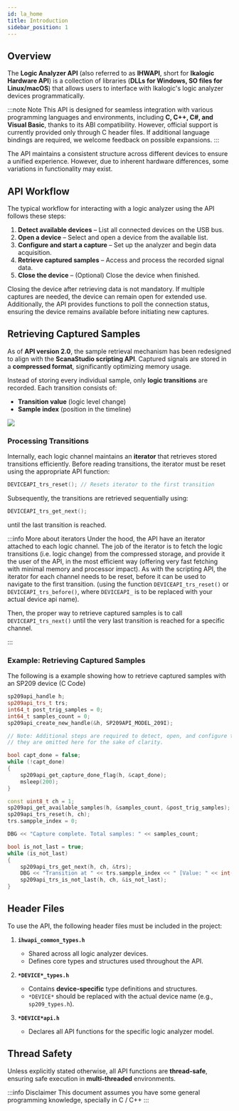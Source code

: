 ```yaml
---
id: la_home
title: Introduction
sidebar_position: 1
---
```


## Overview
The **Logic Analyzer API** (also referred to as **IHWAPI**, short for **Ikalogic Hardware API**) is a collection of libraries (**DLLs for Windows, SO files for Linux/macOS**) that allows users to interface with Ikalogic's logic analyzer devices programmatically.

:::note Note
This API is designed for seamless integration with various programming languages and environments, including **C, C++, C#, and Visual Basic**, thanks to its ABI compatibility. However, official support is currently provided only through C header files. If additional language bindings are required, we welcome feedback on possible expansions.
:::

The API maintains a consistent structure across different devices to ensure a unified experience. However, due to inherent hardware differences, some variations in functionality may exist.


## API Workflow
The typical workflow for interacting with a logic analyzer using the API follows these steps:

1. **Detect available devices** – List all connected devices on the USB bus.  
2. **Open a device** – Select and open a device from the available list.  
3. **Configure and start a capture** – Set up the analyzer and begin data acquisition.  
4. **Retrieve captured samples** – Access and process the recorded signal data.  
5. **Close the device** – (Optional) Close the device when finished.  

Closing the device after retrieving data is not mandatory. If multiple captures are needed, the device can remain open for extended use. Additionally, the API provides functions to poll the connection status, ensuring the device remains available before initiating new captures.


## Retrieving Captured Samples

As of **API version 2.0**, the sample retrieval mechanism has been redesigned to align with the **ScanaStudio scripting API**. Captured signals are stored in a **compressed format**, significantly optimizing memory usage.

Instead of storing every individual sample, only **logic transitions** are recorded. Each transition consists of:
- **Transition value** (logic level change)
- **Sample index** (position in the timeline)

![](/img/transitions.png)

### Processing Transitions
Internally, each logic channel maintains an **iterator** that retrieves stored transitions efficiently. Before reading transitions, the iterator must be reset using the appropriate API function:

```cpp
DEVICEAPI_trs_reset(); // Resets iterator to the first transition
```

Subsequently, the transitions are retrieved sequentially using:
```cpp
DEVICEAPI_trs_get_next();
```
until the last transition is reached.

:::info More about iterators
Under the hood, the API have an iterator attached to each logic channel. The job of the iterator is to fetch the logic transitions (i.e. logic change) from the compressed storage, and provide it the user of the API, in the most efficient way (offering very fast fetching with minimal memory and processor impact). As with the scripting API, the iterator for each channel needs to be reset, before it can be used to navigate to the first transition. (using the function `DEVICEAPI_trs_reset()` or `DEVICEAPI_trs_before()`, where `DEVICEAPI_` is to be replaced with your actual device api name).

Then, the proper way to retrieve captured samples is to call `DEVICEAPI_trs_next()` until the very last transition is reached for a specific channel.

:::



### Example: Retrieving Captured Samples 

The following is a example showing how to retrieve captured samples with an SP209 device (C Code)

```cpp
sp209api_handle h;
sp209api_trs_t trs;
int64_t post_trig_samples = 0;
int64_t samples_count = 0;
sp209api_create_new_handle(&h, SP209API_MODEL_209I);

// Note: Additional steps are required to detect, open, and configure the device
// they are omitted here for the sake of clarity.

bool capt_done = false;
while (!capt_done)
{
    sp209api_get_capture_done_flag(h, &capt_done);
    msleep(200);
}

const uint8_t ch = 1;
sp209api_get_available_samples(h, &samples_count, &post_trig_samples);
sp209api_trs_reset(h, ch);
trs.sampple_index = 0;

DBG << "Capture complete. Total samples: " << samples_count;

bool is_not_last = true;
while (is_not_last)
{
    sp209api_trs_get_next(h, ch, &trs);
    DBG << "Transition at " << trs.sampple_index << " [Value: " << int(trs.value) << "]";
    sp209api_trs_is_not_last(h, ch, &is_not_last);
}
```

## Header Files

To use the API, the following header files must be included in the project:

1. **`ihwapi_common_types.h`**  
   - Shared across all logic analyzer devices.  
   - Defines core types and structures used throughout the API.

2. **`*DEVICE*_types.h`**  
   - Contains **device-specific** type definitions and structures.  
   - `*DEVICE*` should be replaced with the actual device name (e.g., `sp209_types.h`).  

3. **`*DEVICE*api.h`**  
   - Declares all API functions for the specific logic analyzer model.  

## Thread Safety

Unless explicitly stated otherwise, all API functions are **thread-safe**, ensuring safe execution in **multi-threaded** environments.




:::info Disclaimer
This document assumes you have some general programming knowledge, specially in C / C++
:::